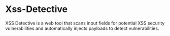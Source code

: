# Xss-Detective
XSS Detective is a web tool that scans input fields for potential XSS security vulnerabilities and automatically injects payloads to detect vulnerabilities.

